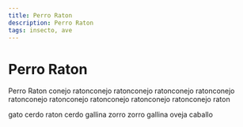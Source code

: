 ```yaml
---
title: Perro Raton
description: Perro Raton
tags: insecto, ave
---
```


# Perro Raton

Perro Raton conejo ratonconejo ratonconejo ratonconejo ratonconejo ratonconejo ratonconejo ratonconejo ratonconejo ratonconejo raton

gato cerdo raton cerdo gallina zorro zorro gallina oveja caballo
